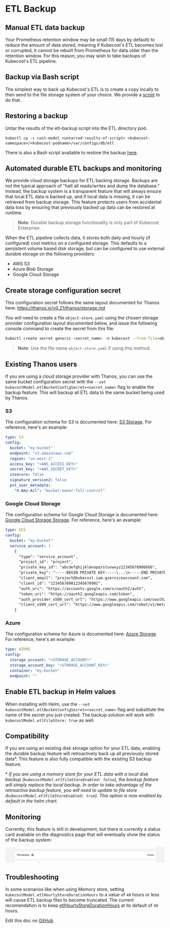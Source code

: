 ETL Backup
==========

## Manual ETL data backup
Your Prometheus retention window may be small (15 days by default) to reduce the amount of data stored, meaning if Kubecost's ETL becomes lost or corrupted, it cannot be rebuilt from Prometheus for data older than the retention window. For this reason, you may wish to take backups of Kubecost's ETL pipeline.

## Backup via Bash script
The simplest way to back up Kubecost's ETL is to create a copy locally to then send to the file storage system of your choice. We provide a [script](https://github.com/kubecost/etl-backup) to do that.

## Restoring a backup
Untar the results of the etl-backup script into the ETL directory pod.

```
kubectl cp -c cost-model <untarred-results-of-script> <kubecost-namespace>/<kubecost-podname>/var/configs/db/etl
```

There is also a Bash script available to restore the backup [here](https://github.com/kubecost/etl-backup/blob/main/upload-etl.sh).

## Automated durable ETL backups and monitoring 
We provide cloud storage backups for ETL backing storage. Backups are not the typical approach of "halt all reads/writes and dump the database." Instead, the backup system is a transparent feature that will always ensure that local ETL data is backed up, and if local data is missing, it can be retrieved from backup storage. This feature protects users from accidental data loss by ensuring that previously backed up data can be restored at runtime. 

> **Note**: Durable backup storage functionality is only part of Kubecost Enterprise.

When the ETL pipeline collects data, it stores both daily and hourly (if configured) cost metrics on a configured storage. This defaults to a persistent volume based disk storage, but can be configured to use external durable storage on the following providers:
* AWS S3 
* Azure Blob Storage
* Google Cloud Storage

## Create storage configuration secret
This configuration secret follows the same layout documented for Thanos here: https://thanos.io/v0.21/thanos/storage.md 

You will need to create a file `object-store.yaml` using the chosen storage provider configuration layout documented below, and issue the following console command to create the secret from this file:

```bash
kubectl create secret generic <secret_name> -n kubecost --from-file=object-store.yaml
```

> **Note**: Use the file name `object-store.yaml` if using this method. 

## Existing Thanos users
If you are using a cloud storage provider with Thanos, you can use the same bucket configuration secret with the `--set kubecostModel.etlBucketConfigSecret=<secret_name>` flag to enable the backup feature. This will backup all ETL data to the same bucket being used by Thanos. 

### S3
The configuration schema for S3 is documented here: [S3 Storage](https://thanos.io/v0.21/thanos/storage.md#s3). For reference, here's an example:

```yaml
type: S3
config:
  bucket: "my-bucket"
  endpoint: "s3.amazonaws.com"
  region: "us-west-2"
  access_key: "<AWS_ACCESS_KEY>"
  secret_key: "<AWS_SECRET_KEY>"
  insecure: false
  signature_version2: false
  put_user_metadata:
    "X-Amz-Acl": "bucket-owner-full-control"
```

### Google Cloud Storage
The configuration schema for Google Cloud Storage is documented here: [Google Cloud Storage Storage](https://thanos.io/v0.21/thanos/storage.md/#gcs). For reference, here's an example:

```yaml
type: GCS
config:
  bucket: "my-bucket"
  service_account: |-
    {
      "type": "service_account",
      "project_id": "project",
      "private_key_id": "abcdefghijklmnopqrstuvwxyz12345678906666",
      "private_key": "-----BEGIN PRIVATE KEY-----\...\n-----END PRIVATE KEY-----\n",
      "client_email": "project@kubecost.iam.gserviceaccount.com",
      "client_id": "123456789012345678901",
      "auth_uri": "https://accounts.google.com/o/oauth2/auth",
      "token_uri": "https://oauth2.googleapis.com/token",
      "auth_provider_x509_cert_url": "https://www.googleapis.com/oauth2/v1/certs",
      "client_x509_cert_url": "https://www.googleapis.com/robot/v1/metadata/x509/kubecost%40gitpods.iam.gserviceaccount.com"
    }    
```

### Azure
The configuration schema for Azure is documented here: [Azure Storage](https://thanos.io/v0.21/thanos/storage.md/#azure). For reference, here's an example:

```yaml
type: AZURE
config:
  storage_account: "<STORAGE_ACCOUNT>"
  storage_account_key: "<STORAGE_ACCOUNT_KEY>"
  container: "my-bucket"
  endpoint: ""
```

## Enable ETL backup in Helm values

When installing with Helm, use the `--set kubecostModel.etlBucketConfigSecret=<secret_name>` flag and substitute the name of the secret you just created. The backup solution will work with `kubecostModel.etlFileStore: true` as well. 

## Compatibility 
If you are using an existing disk storage option for your ETL data, enabling the durable backup feature will retroactively back up all previously stored data\*. This feature is also fully compatible with the existing S3 backup feature. 

\* _If you are using a memory store for your ETL data with a local disk backup (`kubecostModel.etlFileStoreEnabled: false`), the backup feature will simply replace the local backup. In order to take advantage of the retroactive backup feature, you will need to update to file store (`kubecostModel.etlFileStoreEnabled: true`). This option is now enabled by default in the helm chart._

## Monitoring 
Currently, this feature is still in development, but there is currently a status card available on the diagnostics page that will eventually show the status of the backup system:

![Diagnostic ETL Backup Status](https://raw.githubusercontent.com/kubecost/docs/main/images/diagnostics-etl-backup-status.png)

## Troubleshooting
In some scenarios like when using Memory store, setting `kubecostModel.etlHourlyStoreDurationHours` to a value of `48` hours or less will cause ETL backup files to become truncated. The current recomendation is to keep [etlHourlyStoreDurationHours](https://github.com/kubecost/cost-analyzer-helm-chart/blob/8fd5502925c28c56af38b0c4e66c4ec746761d50/cost-analyzer/values.yaml#L322) at its default of `49` hours.

Edit this doc on [GitHub](https://github.com/kubecost/docs/blob/main/etl-backup.md)

<!--- {"article":"4407601811095","section":"4402815656599","permissiongroup":"1500001277122"} --->
